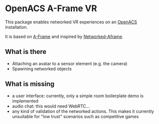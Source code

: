 # OpenACS A-Frame VR

This package enables networked VR experiences on an [OpenACS](https://openacs.org/) installation.

It is based on [A-Frame](https://aframe.io/) and inspired by [Networked-Aframe](https://github.com/networked-aframe/networked-aframe).

## What is there
* Attaching an avatar to a sensor element (e.g. the camera)
* Spawining networked objects

## What is missing
* a user interface: currently, only a simple room boilerplate demo is implemented
* audio chat: this would need WebRTC...
* any kind of validation of the networked actions. This makes it currently unsuitable for "low trust" scenarios such as competitive games